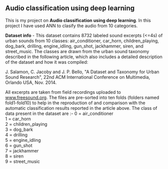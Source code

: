 **Audio classification using deep learning**
--------------------------------------------

This is my project on **Audio classification using deep learning**. 
In this project I have used ANN to clasify the audio from 10 categories.


**Dataset info** - This dataset contains 8732 labeled sound excerpts (<=4s) of urban sounds from 10 classes: air_conditioner, car_horn, 
children_playing, dog_bark, drilling, engine_idling, gun_shot, jackhammer, siren, and street_music. The classes are 
drawn from the urban sound taxonomy described in the following article, which also includes a detailed description of 
the dataset and how it was compiled:

J. Salamon, C. Jacoby and J. P. Bello, "A Dataset and Taxonomy for Urban Sound Research", 
22nd ACM International Conference on Multimedia, Orlando USA, Nov. 2014.

All excerpts are taken from field recordings uploaded to www.freesound.org. The files are pre-sorted into ten folds
(folders named fold1-fold10) to help in the reproduction of and comparison with the automatic classification results
reported in the article above.
The class of data present in the dataset are :- 
0 = air_conditioner \
1 = car_horn\
2 = children_playing\
3 = dog_bark\
4 = drilling\
5 = engine_idling\
6 = gun_shot\
7 = jackhammer\
8 = siren\
9 = street_music
